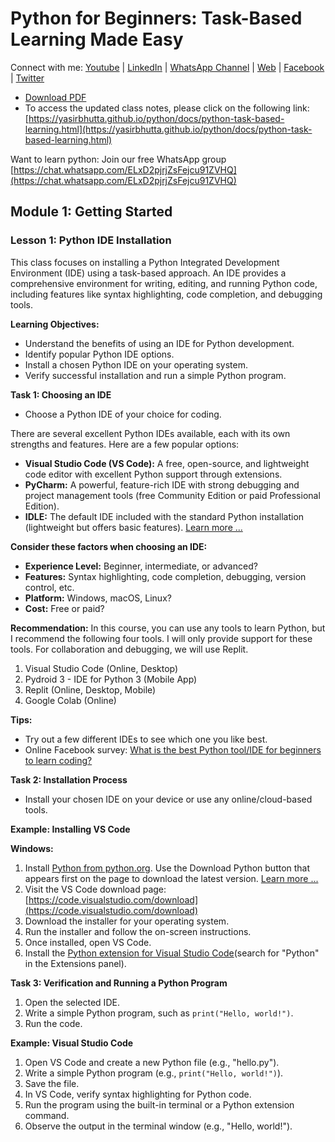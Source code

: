 # Python for Beginners: Task-Based Learning Made Easy

Connect with me: [Youtube](https://www.youtube.com/yasirbhutta) \| [LinkedIn](https://www.linkedin.com/in/yasirbhutta/) \| [WhatsApp Channel](https://whatsapp.com/channel/0029VaC3BC160eBZZSs3CW0c) \| [Web](https://yasirbhutta.github.io/) \| [Facebook](https://www.facebook.com/yasirbhutta786) \| [Twitter](https://twitter.com/yasirbhutta)

- [Download PDF](https://yasirbhutta.github.io/python/docs/python-task-based-learning.pdf)
- To access the updated class notes, please click on the following link:
[https://yasirbhutta.github.io/python/docs/python-task-based-learning.html](https://yasirbhutta.github.io/python/docs/python-task-based-learning.html)


Want to learn python: Join our free WhatsApp group [https://chat.whatsapp.com/ELxD2pjrjZsFejcu91ZVHQ](https://chat.whatsapp.com/ELxD2pjrjZsFejcu91ZVHQ)

## Module 1: Getting Started
   
### Lesson 1: Python IDE Installation

This class focuses on installing a Python Integrated Development Environment (IDE) using a task-based approach. An IDE provides a comprehensive environment for writing, editing, and running Python code, including features like syntax highlighting, code completion, and debugging tools.

**Learning Objectives:**

* Understand the benefits of using an IDE for Python development.
* Identify popular Python IDE options.
* Install a chosen Python IDE on your operating system.
* Verify successful installation and run a simple Python program.

**Task 1: Choosing an IDE**

- Choose a Python IDE of your choice for coding.

There are several excellent Python IDEs available, each with its own strengths and features. Here are a few popular options:

* **Visual Studio Code (VS Code):** A free, open-source, and lightweight code editor with excellent Python support through extensions. 
* **PyCharm:** A powerful, feature-rich IDE with strong debugging and project management tools (free Community Edition or paid Professional Edition).
* **IDLE:** The default IDE included with the standard Python installation (lightweight but offers basic features). [Learn more ...](tools.md) 

**Consider these factors when choosing an IDE:**

* **Experience Level:** Beginner, intermediate, or advanced?
* **Features:** Syntax highlighting, code completion, debugging, version control, etc.
* **Platform:** Windows, macOS, Linux?
* **Cost:** Free or paid?

**Recommendation:** In this course, you can use any tools to learn Python, but I recommend the following four tools. I will only provide support for these tools. For collaboration and debugging, we will use Replit.

1. Visual Studio Code (Online, Desktop)
2. Pydroid 3 - IDE for Python 3 (Mobile App)
3. Replit (Online, Desktop, Mobile)
4. Google Colab (Online) 

**Tips:**

- Try out a few different IDEs to see which one you like best. 
- Online Facebook survey: [What is the best Python tool/IDE for beginners to learn coding?](https://www.facebook.com/share/p/TkMtfWqJG31Hkvww/)

**Task 2: Installation Process**

- Install your chosen IDE on your device or use any online/cloud-based tools.

**Example: Installing VS Code**

**Windows:**
1. Install [Python from python.org](https://www.python.org/downloads/). Use the Download Python button that appears first on the page to download the latest version. [Learn more ...](https://code.visualstudio.com/docs/python/python-tutorial#_install-a-python-interpreter)
2. Visit the VS Code download page: [https://code.visualstudio.com/download](https://code.visualstudio.com/download)
3. Download the installer for your operating system.
4. Run the installer and follow the on-screen instructions.
5. Once installed, open VS Code.
6. Install the [Python extension for Visual Studio Code](https://marketplace.visualstudio.com/items?itemName=ms-python.python)(search for "Python" in the Extensions panel).

**Task 3: Verification and Running a Python Program**

1. Open the selected IDE.
2. Write a simple Python program, such as `print("Hello, world!")`.
3. Run the code.

**Example: Visual Studio Code**

1. Open VS Code and create a new Python file (e.g., "hello.py").
2. Write a simple Python program (e.g., `print("Hello, world!")`).
3. Save the file.
4. In VS Code, verify syntax highlighting for Python code.
5. Run the program using the built-in terminal or a Python extension command.
6. Observe the output in the terminal window (e.g., "Hello, world!").

<script async src="https://pagead2.googlesyndication.com/pagead/js/adsbygoogle.js?client=ca-pub-1602443888929206"
     crossorigin="anonymous"></script>
<!-- display square -->
<ins class="adsbygoogle"
     style="display:block"
     data-ad-client="ca-pub-1602443888929206"
     data-ad-slot="9845543342"
     data-ad-format="auto"
     data-full-width-responsive="true"></ins>
<script>
     (adsbygoogle = window.adsbygoogle || []).push({});
</script>




